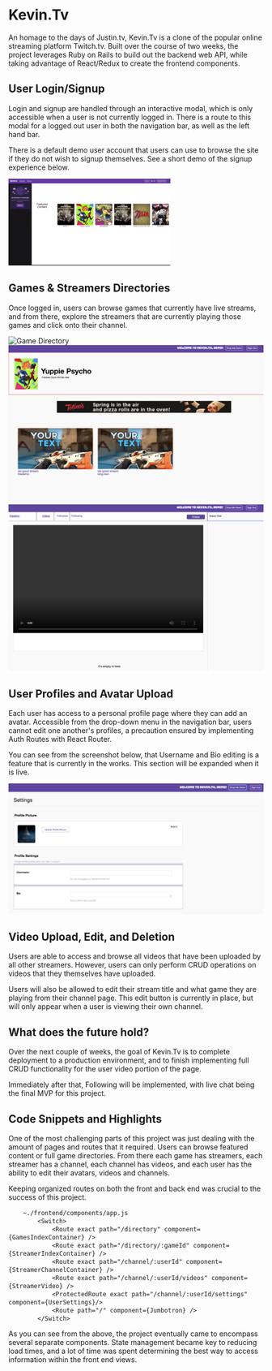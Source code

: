 # Kevin.Tv
An homage to the days of Justin.tv, Kevin.Tv is a clone of the popular online streaming platform Twitch.tv. Built over the course of two weeks, the project leverages Ruby on Rails to build out the backend web API, while taking advantage of React/Redux to create the frontend components.

## User Login/Signup
Login and signup are handled through an interactive modal, which is only accessible when a user is not currently logged in. There is a route to this modal for a logged out user in both the navigation bar, as well as the left hand bar.

There is a default demo user account that users can use to browse the site if they do not wish to signup themselves. See a short demo of the signup experience below.

![Alternative Text](./app/assets/images/kevin.tv.signup.gif)

## Games & Streamers Directories
Once logged in, users can browse games that currently have live streams, and from there, explore the streamers that are currently playing those games and click onto their channel.

![Game Directory](./app/assets/images/games-directory.png)
![Streamer Directory](./app/assets/images/streamers-directory.png)
![Streamer Channel](./app/assets/images/streamer-channel.png)

## User Profiles and Avatar Upload
Each user has access to a personal profile page where they can add an avatar. Accessible from the drop-down menu in the navigation bar, users cannot edit one another's profiles, a precaution ensured by implementing Auth Routes with React Router.

You can see from the screenshot below, that Username and Bio editing is a feature that is currently in the works. This section will be expanded when it is live.

![Profile Page](./app/assets/images/settings.png)

## Video Upload, Edit, and Deletion
Users are able to access and browse all videos that have been uploaded by all other streamers. However, users can only perform CRUD operations on videos that they themselves have uploaded.

Users will also be allowed to edit their stream title and what game they are playing from their channel page. This edit button is currently in place, but will only appear when a user is viewing their own channel.

## What does the future hold?
Over the next couple of weeks, the goal of Kevin.Tv is to complete deployment to a production environment, and to finish implementing full CRUD functionality for the user video portion of the page.

Immediately after that, Following will be implemented, with live chat being the final MVP for this project.

## Code Snippets and Highlights
One of the most challenging parts of this project was just dealing with the amount of pages and routes that it required. Users can browse featured content or full game directories. From there each game has streamers, each streamer has a channel, each channel has videos, and each user has the ability to edit their avatars, videos and channels.

Keeping organized routes on both the front and back end was crucial to the success of this project.

```
    ~./frontend/components/app.js
        <Switch>
            <Route exact path="/directory" component={GamesIndexContainer} />
            <Route exact path="/directory/:gameId" component={StreamerIndexContainer} />
            <Route exact path="/channel/:userId" component={StreamerChannelContainer} />
            <Route exact path="/channel/:userId/videos" component={StreamerVideo} />
            <ProtectedRoute exact path="/channel/:userId/settings" component={UserSettings}/>
            <Route path="/" component={Jumbotron} />
        </Switch>
```
As you can see from the above, the project eventually came to encompass several separate components. State management became key to reducing load times, and a lot of time was spent determining the best way to access information within the front end views.

